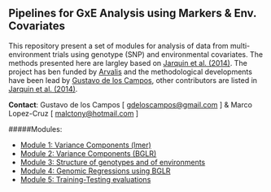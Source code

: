 ## Pipelines for GxE Analysis using Markers & Env. Covariates

This repository present a set of modules for analysis of data from multi-environment trials using genotype (SNP) and environmental covariates. The methods presented here are largley based on [Jarquin et al. (2014)](http://link.springer.com/article/10.1007%2Fs00122-013-2243-1#page-1). The project has ben funded by [Arvalis](http://www.arvalisinstitutduvegetal.fr/index.html) and the methodological developments have been lead by [Gustavo de los Campos](), other contributors are listed in [Jarquin et al. (2014)](http://link.springer.com/article/10.1007%2Fs00122-013-2243-1#page-1).

**Contact**:  Gustavo de los Campos [ gdeloscampos@gmail.com ] &  Marco Lopez-Cruz [ malctony@hotmail.com ]

#####Modules:

* [Module 1: Variance Components (lmer)](https://github.com/gdlc/ARVALIS/blob/master/varComp_lmer.md)
* [Module 2: Variance Components (BGLR)](https://github.com/gdlc/ARVALIS/blob/master/varComp_bglr.md)
* [Module 3: Structure of genotypes and of environments](https://github.com/gdlc/ARVALIS/blob/master/eigen.md)
* [Module 4: Genomic Regressions using BGLR](https://github.com/gdlc/ARVALIS/blob/master/full_data_models.md)
* [Module 5: Training-Testing evaluations](https://github.com/gdlc/ARVALIS/blob/master/training_testing.md)
